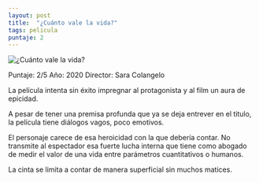 ```yaml
---
layout: post
title:  "¿Cuánto vale la vida?"
tags: pelicula
puntaje: 2
---
```




![¿Cuánto vale la vida?](https://www.infobae.com/new-resizer/9qT7u8nD4hY7DEOUOzKUhcq6asQ=/768x1024/filters:format(jpg):quality(85)/cloudfront-us-east-1.images.arcpublishing.com/infobae/4FSB7M2G3BCPXOZIVB5I3ONB4M.jpg)

Puntaje: 2/5 
Año: 2020
Director: Sara Colangelo

La película intenta sin éxito impregnar al protagonista y al film un aura de epicidad. 

A pesar de tener una premisa profunda que ya se deja entrever en el titulo, la película tiene diálogos vagos, poco emotivos. 

El personaje carece de esa heroicidad con la que debería contar. No transmite al espectador esa fuerte lucha interna que tiene como abogado de medir el valor de una vida entre parámetros cuantitativos o humanos.

La cinta se limita a contar de manera superficial sin muchos matices. 



